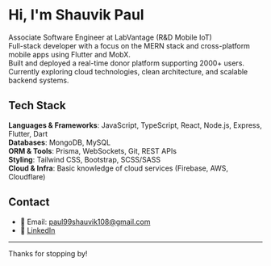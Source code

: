 # Hi, I'm Shauvik Paul

Associate Software Engineer at LabVantage (R&D Mobile IoT)  
Full-stack developer with a focus on the MERN stack and cross-platform mobile apps using Flutter and MobX.  
Built and deployed a real-time donor platform supporting 2000+ users.  
Currently exploring cloud technologies, clean architecture, and scalable backend systems.

## Tech Stack

**Languages & Frameworks**: JavaScript, TypeScript, React, Node.js, Express, Flutter, Dart  
**Databases**: MongoDB, MySQL  
**ORM & Tools**: Prisma, WebSockets, Git, REST APIs  
**Styling**: Tailwind CSS, Bootstrap, SCSS/SASS  
**Cloud & Infra**: Basic knowledge of cloud services (Firebase, AWS, Cloudflare)

## Contact

- 📧 Email: paul99shauvik108@gmail.com  
- 🔗 [LinkedIn](https://www.linkedin.com/in/shauvik-paul-02b905160/)
  
---

Thanks for stopping by!
